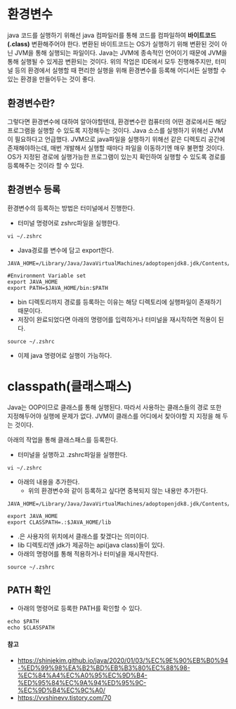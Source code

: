# 환경변수
java 코드를 실행하기 위해선 java 컴파일러를 통해 코드를 컴파일하여 **바이트코드(.class)** 변환해주어야 한다. 변환된 바이트코드는 OS가 실행하기 위해 변환된 것이 아닌 JVM을 통해 실행되는 파일이다.
Java는 JVM에 종속적인 언어이기 때문에 JVM을 통해 실행될 수 있게끔 변환되는 것이다.
위의 작업은 IDE에서 모두 진행해주지만, 터미널 등의 환경에서 실행할 때 편리한 실행을 위해 환경변수를 등록해 어디서든 실행할 수 있는 환경을 만들어두는 것이 좋다.

## 환경변수란?
그렇다면 환경변수에 대하여 알아야할텐데, 환경변수란 컴퓨터의 어떤 경로에서든 해당 프로그램을 실행할 수 있도록 지정해두는 것이다.
Java 소스를 실행하기 위해선 JVM이 필요하다고 언급했다. JVM으로 java파일을 실행하기 위해선 같은 디렉토리 공간에 존재해야하는데, 매번 개발해서 실행할 때마다 파일을 이동하기엔 매우 불편할 것이다.
OS가 지정된 경로에 실행가능한 프로그램이 있는지 확인하여 실행할 수 있도록 경로를 등록해주는 것이라 할 수 있다.

## 환경변수 등록
환경변수의 등록하는 방법은 터미널에서 진행한다.
- 터미널 명령어로 zshrc파일을 실행한다.
```
vi ~/.zshrc
```
- Java경로를 변수에 담고 export한다.
```
JAVA_HOME=/Library/Java/JavaVirtualMachines/adoptopenjdk8.jdk/Contents/Home

#Environment Variable set
export JAVA_HOME
export PATH=$JAVA_HOME/bin:$PATH
```
- bin 디렉토리까지 경로를 등록하는 이유는 해당 디렉토리에 실행파일이 존재하기 때문이다.
- 저장이 완료되었다면 아래의 명령어를 입력하거나 터미널을 재시작하면 적용이 된다.
```
source ~/.zshrc
```
- 이제 java 명령어로 실행이 가능하다.


# classpath(클래스패스)
Java는 OOP이므로 클래스를 통해 실행된다. 따라서 사용하는 클래스들의 경로 또한 지정해두어야 실행에 문제가 없다.
JVM이 클래스를 어디에서 찾아야할 지 지정을 해 두는 것이다.

아래의 작업을 통해 클래스패스를 등록한다.
- 터미널을 실행하고 .zshrc파일을 실행한다.
```
vi ~/.zshrc
```
- 아래의 내용을 추가한다.
	- 위의 환경변수와 같이 등록하고 싶다면 중복되지 않는 내용만 추가한다.
```
JAVA_HOME=/Library/Java/JavaVirtualMachines/adoptopenjdk8.jdk/Contents/Home

export JAVA_HOME
export CLASSPATH=.:$JAVA_HOME/lib
```
- .은 사용자의 위치에서 클래스를 찾겠다는 의미이다.
- lib 디렉토리엔 jdk가 제공하는 api(java class)들이 있다.
- 아래의 명령어를 통해 적용하거나 터미널을 재시작한다.
```
source ~/.zshrc
```


## PATH 확인
- 아래의 명령어로 등록한 PATH를 확인할 수 있다.
```
echo $PATH
echo $CLASSPATH
```


#### 참고
- https://shinjekim.github.io/java/2020/01/03/%EC%9E%90%EB%B0%94-%ED%99%98%EA%B2%BD%EB%B3%80%EC%88%98-%EC%84%A4%EC%A0%95%EC%9D%B4-%ED%95%84%EC%9A%94%ED%95%9C-%EC%9D%B4%EC%9C%A0/
- https://vvshinevv.tistory.com/70
